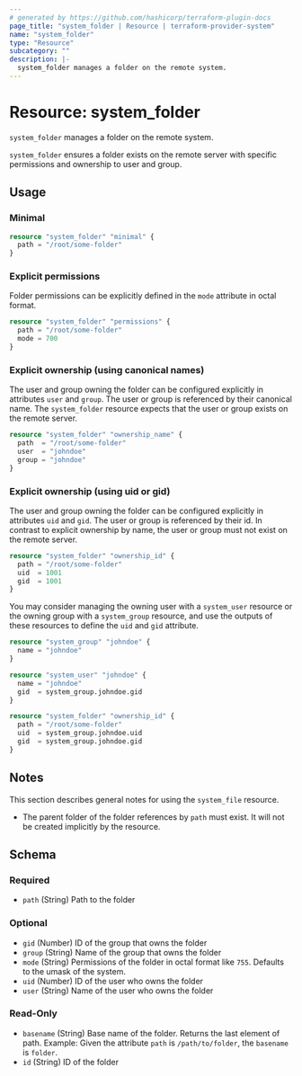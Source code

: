 ```yaml
---
# generated by https://github.com/hashicorp/terraform-plugin-docs
page_title: "system_folder | Resource | terraform-provider-system"
name: "system_folder"
type: "Resource"
subcategory: ""
description: |-
  system_folder manages a folder on the remote system.
---
```


# Resource: system_folder

`system_folder` manages a folder on the remote system.

`system_folder` ensures a folder exists on the remote server with specific permissions and ownership to user and group.

## Usage

### Minimal

```terraform
resource "system_folder" "minimal" {
  path = "/root/some-folder"
}
```

### Explicit permissions

Folder permissions can be explicitly defined in the `mode` attribute in octal format.

```terraform
resource "system_folder" "permissions" {
  path = "/root/some-folder"
  mode = 700
}
```

### Explicit ownership (using canonical names)

The user and group owning the folder can be configured explicitly in attributes `user` and `group`. The user or group is referenced by their canonical name. The `system_folder` resource expects that the user or group exists on the remote server.

```terraform
resource "system_folder" "ownership_name" {
  path  = "/root/some-folder"
  user  = "johndoe"
  group = "johndoe"
}
```

### Explicit ownership (using uid or gid)

The user and group owning the folder can be configured explicitly in attributes `uid` and `gid`. The user or group is referenced by their id. In contrast to explicit ownership by name, the user or group must not exist on the remote server.

```terraform
resource "system_folder" "ownership_id" {
  path = "/root/some-folder"
  uid  = 1001
  gid  = 1001
}
```

You may consider managing the owning user with a `system_user` resource or the owning group with a `system_group` resource, and use the outputs of these resources to define the `uid` and `gid` attribute.

```terraform
resource "system_group" "johndoe" {
  name = "johndoe"
}

resource "system_user" "johndoe" {
  name = "johndoe"
  gid  = system_group.johndoe.gid
}

resource "system_folder" "ownership_id" {
  path = "/root/some-folder"
  uid  = system_group.johndoe.uid
  gid  = system_group.johndoe.gid
}
```

## Notes

This section describes general notes for using the `system_file` resource.

- The parent folder of the folder references by `path` must exist. It will not be created implicitly by the resource.

<!-- schema generated by tfplugindocs -->
## Schema

### Required

- `path` (String) Path to the folder

### Optional

- `gid` (Number) ID of the group that owns the folder
- `group` (String) Name of the group that owns the folder
- `mode` (String) Permissions of the folder in octal format like `755`. Defaults to the umask of the system.
- `uid` (Number) ID of the user who owns the folder
- `user` (String) Name of the user who owns the folder

### Read-Only

- `basename` (String) Base name of the folder. Returns the last element of path. Example: Given the attribute `path` is `/path/to/folder`, the `basename` is `folder`.
- `id` (String) ID of the folder


